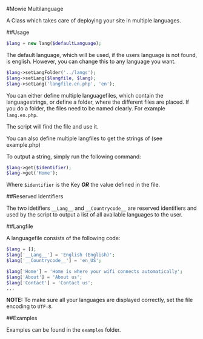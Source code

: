 #Mowie Multilanguage

A Class which takes care of deploying your site in multiple languages.

##Usage

```php
$lang = new lang($defaultLanguage);
```

The default language, which will be used, if the users language is not found, is english. However, you can change this to any language you want.

```php
$lang->setLangFolder('../langs');
$lang->setLang($langfile, $lang);
$lang->setLang('langfile.en.php', 'en');
```

You can either define multiple languagefiles, which contain the languagestrings, or define a folder, where the different files are placed. If you do a folder, the files need to be named clearly.
For example `lang.en.php`.

The script will find the file and use it.

You can also define multiple langfiles to get the strings of (see example.php)

To output a string, simply run the following command:
```php
$lang->get($identifier);
$lang->get('Home');
```
Where `$identifier` is the Key _**OR**_ the value defined in the file.

##Reserved Identifiers

The two idetifiers `__Lang__` and `__Countrycode__` are reserved identifiers and used by the script to output a list of all available languages to the user.

##Langfile

A languagefile consists of the following code:

```php
$lang = [];
$lang['__Lang__'] = 'English (English)';
$lang['__Countrycode__'] = 'en_US';

$lang['Home'] = 'Home is where your wifi connects automatically';
$lang['About'] = 'About us';
$lang['Contact'] = 'Contact us';
...
```

**NOTE:** To make sure all your languages are displayed correctly, set the file encoding to `UTF-8`.

##Examples

Examples can be found in the `examples` folder.